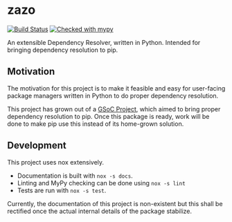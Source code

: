 # zazo

[![Build Status](https://travis-ci.org/pradyunsg/zazo.svg?branch=master)](https://travis-ci.org/pradyunsg/zazo)
[![Checked with mypy](http://www.mypy-lang.org/static/mypy_badge.svg)](http://mypy-lang.org/)

An extensible Dependency Resolver, written in Python. Intended for bringing dependency resolution to pip.

## Motivation

The motivation for this project is to make it feasible and easy for user-facing package managers written in Python to do proper dependency resolution.

This project has grown out of a [GSoC Project], which aimed to bring proper dependency resolution to pip. Once this package is ready, work will be done to make pip use this instead of its home-grown solution.

## Development

This project uses nox extensively.

- Documentation is built with `nox -s docs`.
- Linting and MyPy checking can be done using `nox -s lint`
- Tests are run with `nox -s test`.

Currently, the documentation of this project is non-existent but this shall be rectified once the actual internal details of the package stabilize.

[GSoC Project]: https://summerofcode.withgoogle.com/archive/2017/projects/5797394100781056/
